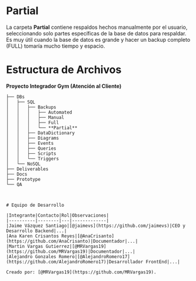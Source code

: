 # Partial
La carpeta **Partial**  contiene respaldos hechos manualmente por el usuario, seleccionando solo partes específicas de la base de datos para respaldar. Es muy útil cuando la base de datos es grande y hacer un backup completo (FULL) tomaría mucho tiempo y espacio.
# Estructura de Archivos
**Proyecto Integrador Gym (Atención al Cliente)**

```plaintext
├── DBs
│   ├── SQL
│   │   ├── Backups
│   │   │   ├── Automated
│   │   │   ├── Manual
│   │   │   ├── Full
│   │   │   └── **Partial**
│   │   ├── DataDictionary
│   │   ├── Diagrams
│   │   ├── Events
│   │   ├── Queries
│   │   ├── Scripts
│   │   └── Triggers
│   └── NoSQL
├── Deliverables
├── Docs
├── Prototype
└── QA



# Equipo de Desarrollo

|Integrante|Contacto|Rol|Observaciones|
|----------|--------|---|-------------|
|Jaime Vázquez Santiago|[@jaimevs](https://github.com/jaimevs)|CEO y Desarrollo Backend|...|
|Ana Karen Crisantos Reyes|[@AnaCrisanto](https://github.com/AnaCrisanto)|Documentador|...|
|Martin Vargas Gutierrez|[@MRVargas19](https://github.com/MRVargas19)|Documentador|...|
|Alejandro Gonzales Romero|[@AlejandroRomero17](https://github.com/AlejandroRomero17)|Desarrollador FrontEnd|...|

Creado por: [@MRVargas19](https://github.com/MRVargas19).











 
